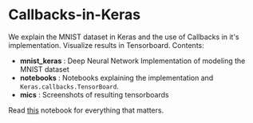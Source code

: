 # Callbacks-in-Keras

We explain the MNIST dataset in Keras and the use of Callbacks in it's implementation. Visualize results in Tensorboard. Contents:

- **mnist_keras** : Deep Neural Network Implementation of modeling the MNIST dataset
- **notebooks** : Notebooks explaining the implementation and `Keras.callbacks.TensorBoard`.
- **mics** : Screenshots of resulting tensorboards

Read <a href="#">this</a> notebook for everything that matters. 